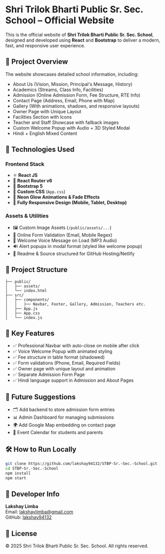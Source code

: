 # Shri Trilok Bharti Public Sr. Sec. School – Official Website

This is the official website of **Shri Trilok Bharti Public Sr. Sec. School**, designed and developed using **React** and **Bootstrap** to deliver a modern, fast, and responsive user experience.

## 🏫 Project Overview

The website showcases detailed school information, including:
- About Us (Vision, Mission, Principal's Message, History)
- Academics (Streams, Class Info, Facilities)
- Admission (Online Admission Form, Fee Structure, RTE Info)
- Contact Page (Address, Email, Phone with Map)
- Gallery (With animations, shadows, and responsive layouts)
- Owner Page with Unique Layout
- Facilities Section with Icons
- Teacher and Staff Showcase with fallback images
- Custom Welcome Popup with Audio + 3D Styled Modal
- Hindi + English Mixed Content

## 🚀 Technologies Used

### Frontend Stack
- ⚛️ **React JS**
- 🧭 **React Router v6**
- 🎨 **Bootstrap 5**
- 💅 **Custom CSS** (`App.css`)
- 🌈 **Neon Glow Animations & Fade Effects**
- 📱 **Fully Responsive Design (Mobile, Tablet, Desktop)**

### Assets & Utilities
- 🖼️ Custom Image Assets (`/public/assets/...`)
- 📝 Online Form Validation (Email, Mobile Regex)
- 💬 Welcome Voice Message on Load (MP3 Audio)
- 🔊 Alert popups in modal format (styled like welcome popup)
- 📄 Readme & Source structured for GitHub Hosting/Netlify

## 📁 Project Structure

```
├── public/
│   ├── assets/
│   └── index.html
├── src/
│   ├── components/
│   │   ├── Navbar, Footer, Gallery, Admission, Teachers etc.
│   ├── App.js
│   ├── App.css
│   └── index.js
```

## 🧪 Key Features

- ✅ Professional Navbar with auto-close on mobile after click
- ✅ Voice Welcome Popup with animated styling
- ✅ Fee structure in table format (shadowed)
- ✅ Form validations (Phone, Email, Required Fields)
- ✅ Owner page with unique layout and animation
- ✅ Separate Admission Form Page
- ✅ Hindi language support in Admission and About Pages

## 🧠 Future Suggestions

- 🗂️ Add backend to store admission form entries
- 📊 Admin Dashboard for managing submissions
- 🌍 Add Google Map embedding on contact page
- 📅 Event Calendar for students and parents

## 🛠️ How to Run Locally

```bash
git clone https://github.com/lakshay94132/STBP-Sr.-Sec.-School.git
cd STBP-Sr.-Sec.-School
npm install
npm start
```

## 👤 Developer Info

**Lakshay Limba**  
Email: lakshaylimba@gmail.com  
GitHub: [lakshay94132](https://github.com/lakshay94132)

## 📝 License

© 2025 Shri Trilok Bharti Public Sr. Sec. School. All rights reserved.